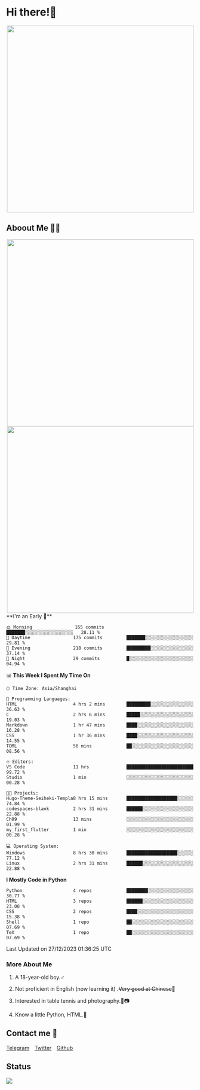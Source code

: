 # Hi there!🎉

<div align=center><img src="https://count.getloli.com/get/@Cicada000?theme=moebooru" width=500px></div>

## Aboout Me 👀💦

<div align=center>
<img src="https://github-readme-stats.vercel.app/api?username=Cicada000&show_icons=true&theme=tokyonight" width=500px>
<br>
<img src="https://github-readme-stats.vercel.app/api/top-langs/?username=Cicada000&show_icons=true&theme=tokyonight&layout=compact" width=500px>
</div>
<!--START_SECTION:waka-->
**I'm an Early 🐤** 

```text
🌞 Morning                165 commits         ███████░░░░░░░░░░░░░░░░░░   28.11 % 
🌆 Daytime                175 commits         ███████░░░░░░░░░░░░░░░░░░   29.81 % 
🌃 Evening                218 commits         █████████░░░░░░░░░░░░░░░░   37.14 % 
🌙 Night                  29 commits          █░░░░░░░░░░░░░░░░░░░░░░░░   04.94 % 
```


📊 **This Week I Spent My Time On** 

```text
🕑︎ Time Zone: Asia/Shanghai

💬 Programming Languages: 
HTML                     4 hrs 2 mins        █████████░░░░░░░░░░░░░░░░   36.63 % 
C                        2 hrs 6 mins        █████░░░░░░░░░░░░░░░░░░░░   19.03 % 
Markdown                 1 hr 47 mins        ████░░░░░░░░░░░░░░░░░░░░░   16.28 % 
CSS                      1 hr 36 mins        ████░░░░░░░░░░░░░░░░░░░░░   14.55 % 
TOML                     56 mins             ██░░░░░░░░░░░░░░░░░░░░░░░   08.56 % 

🔥 Editors: 
VS Code                  11 hrs              █████████████████████████   99.72 % 
Studio                   1 min               ░░░░░░░░░░░░░░░░░░░░░░░░░   00.28 % 

🐱‍💻 Projects: 
Hugo-Theme-Seiheki-Templa8 hrs 15 mins       ███████████████████░░░░░░   74.84 % 
codespaces-blank         2 hrs 31 mins       ██████░░░░░░░░░░░░░░░░░░░   22.88 % 
Ch09                     13 mins             ░░░░░░░░░░░░░░░░░░░░░░░░░   01.99 % 
my_first_flutter         1 min               ░░░░░░░░░░░░░░░░░░░░░░░░░   00.28 % 

💻 Operating System: 
Windows                  8 hrs 30 mins       ███████████████████░░░░░░   77.12 % 
Linux                    2 hrs 31 mins       ██████░░░░░░░░░░░░░░░░░░░   22.88 % 
```

**I Mostly Code in Python** 

```text
Python                   4 repos             ████████░░░░░░░░░░░░░░░░░   30.77 % 
HTML                     3 repos             ██████░░░░░░░░░░░░░░░░░░░   23.08 % 
CSS                      2 repos             ████░░░░░░░░░░░░░░░░░░░░░   15.38 % 
Shell                    1 repo              ██░░░░░░░░░░░░░░░░░░░░░░░   07.69 % 
TeX                      1 repo              ██░░░░░░░░░░░░░░░░░░░░░░░   07.69 % 
```




 Last Updated on 27/12/2023 01:36:25 UTC
<!--END_SECTION:waka-->

### More About Me

1. A 18-year-old boy.♂

2. Not proficient in English (now learning it) .~~Very good at Chinese~~🤣

3. Interested in table tennis and photography.🏓📷

4. Know a little Python, HTML.🐍


## Contact me 💬

[Telegram](https://t.me/CicadaLYW)&emsp;[Twitter](https://twitter.com/Cicada0001)&emsp;[Github](https://github.com/Cicada000)

## Status
<img src="https://weather-icon.journeyad.repl.co/@hangzhou?v=1" align="left">







